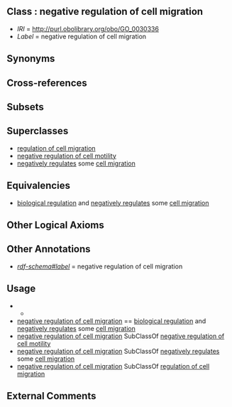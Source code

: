 
## Class : negative regulation of cell migration

 * *IRI* = http://purl.obolibrary.org/obo/GO_0030336
 * *Label* = negative regulation of cell migration

## Synonyms


## Cross-references


## Subsets


## Superclasses

 * [regulation of cell migration](../../GO/34/GO_0030334.md)
 * [negative regulation of cell motility](../../GO/46/GO_2000146.md)
 * [negatively regulates](../../RO/12/RO_0002212.md) some [cell migration](../../GO/77/GO_0016477.md)

## Equivalencies

 * [biological regulation](../../GO/07/GO_0065007.md) and [negatively regulates](../../RO/12/RO_0002212.md) some [cell migration](../../GO/77/GO_0016477.md)

## Other Logical Axioms


## Other Annotations

 * *[rdf-schema#label](../../el/rdf-schema#label.md)* = negative regulation of cell migration

## Usage

 * -
 * [negative regulation of cell migration](../../GO/36/GO_0030336.md) == [biological regulation](../../GO/07/GO_0065007.md) and [negatively regulates](../../RO/12/RO_0002212.md) some [cell migration](../../GO/77/GO_0016477.md)
 * [negative regulation of cell migration](../../GO/36/GO_0030336.md) SubClassOf [negative regulation of cell motility](../../GO/46/GO_2000146.md)
 * [negative regulation of cell migration](../../GO/36/GO_0030336.md) SubClassOf [negatively regulates](../../RO/12/RO_0002212.md) some [cell migration](../../GO/77/GO_0016477.md)
 * [negative regulation of cell migration](../../GO/36/GO_0030336.md) SubClassOf [regulation of cell migration](../../GO/34/GO_0030334.md)

## External Comments

